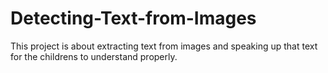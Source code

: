 # Detecting-Text-from-Images
This project is about extracting text from images and speaking up that text for the childrens to understand properly. 
